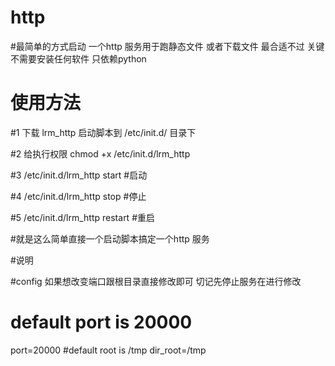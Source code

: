 # http
#最简单的方式启动 一个http 服务用于跑静态文件 或者下载文件 最合适不过 关键不需要安装任何软件 只依赖python

# 使用方法 

#1  下载 lrm_http 启动脚本到 /etc/init.d/  目录下 

#2  给执行权限 chmod +x  /etc/init.d/lrm_http

#3  /etc/init.d/lrm_http start  #启动

#4  /etc/init.d/lrm_http  stop  #停止

#5  /etc/init.d/lrm_http  restart #重启

#就是这么简单直接一个启动脚本搞定一个http 服务


#说明

#config  如果想改变端口跟根目录直接修改即可 切记先停止服务在进行修改
# default port is 20000 
port=20000
#default  root is /tmp
dir_root=/tmp
